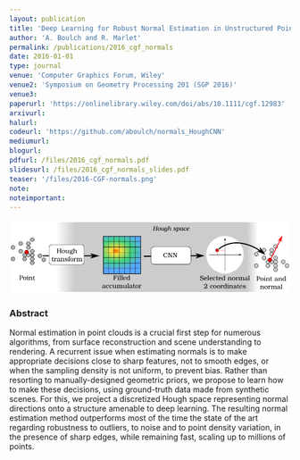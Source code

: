 ```yaml
---
layout: publication
title: 'Deep Learning for Robust Normal Estimation in Unstructured Point Clouds'
author: 'A. Boulch and R. Marlet'
permalink: /publications/2016_cgf_normals
date: 2016-01-01
type: journal
venue: 'Computer Graphics Forum, Wiley'
venue2: 'Symposium on Geometry Processing 201 (SGP 2016)'
venue3:
paperurl: 'https://onlinelibrary.wiley.com/doi/abs/10.1111/cgf.12983'
arxivurl: 
halurl: 
codeurl: 'https://github.com/aboulch/normals_HoughCNN'
mediumurl: 
blogurl: 
pdfurl: /files/2016_cgf_normals.pdf
slidesurl: /files/2016_cgf_normals_slides.pdf
teaser: '/files/2016-CGF-normals.png'
note:
noteimportant:
---
```


![](/files/2016_cgf_normals.png)

### Abstract

Normal estimation in point clouds is a crucial first step for numerous algorithms, from surface reconstruction and scene understanding to rendering. A recurrent issue when estimating normals is to make appropriate decisions close to sharp features, not to smooth edges, or when the sampling density is not uniform, to prevent bias. Rather than resorting to manually-designed geometric priors, we propose to learn how to make these decisions, using ground-truth data made from synthetic scenes. For this, we project a discretized Hough space representing normal directions onto a structure amenable to deep learning. The resulting normal estimation method outperforms most of the time the state of the art regarding robustness to outliers, to noise and to point density variation, in the presence of sharp edges, while remaining fast, scaling up to millions of points.